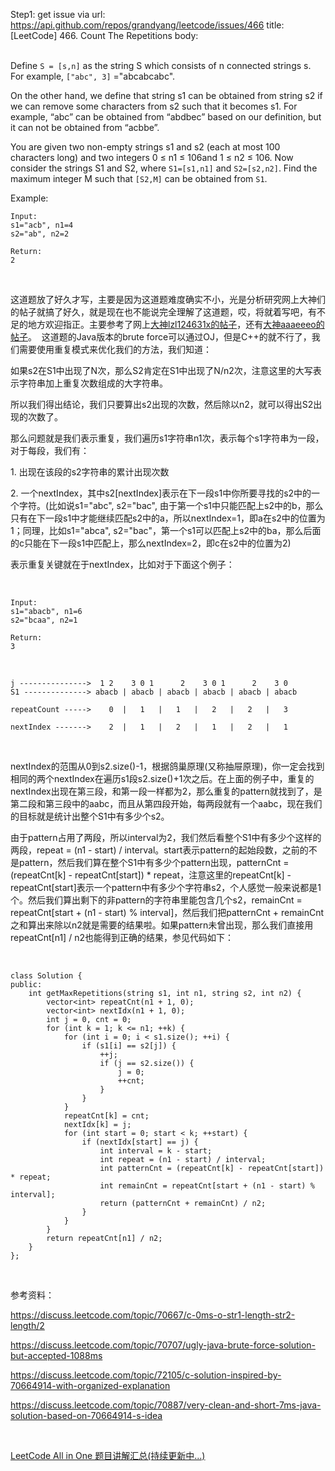 Step1: get issue via url: https://api.github.com/repos/grandyang/leetcode/issues/466 
 title:[LeetCode] 466. Count The Repetitions 
 body:  
  

Define `S = [s,n]` as the string S which consists of n connected strings s. For example, `["abc", 3]` ="abcabcabc".

On the other hand, we define that string s1 can be obtained from string s2 if we can remove some characters from s2 such that it becomes s1. For example, “abc” can be obtained from “abdbec” based on our definition, but it can not be obtained from “acbbe”.

You are given two non-empty strings s1 and s2 (each at most 100 characters long) and two integers 0 ≤ n1 ≤ 106and 1 ≤ n2 ≤ 106. Now consider the strings S1 and S2, where `S1=[s1,n1]` and `S2=[s2,n2]`. Find the maximum integer M such that `[S2,M]` can be obtained from `S1`.

Example:
    
    
    Input:
    s1="acb", n1=4
    s2="ab", n2=2
    
    Return:
    2

 

这道题放了好久才写，主要是因为这道题难度确实不小，光是分析研究网上大神们的帖子就搞了好久，就是现在也不能说完全理解了这道题，哎，将就着写吧，有不足的地方欢迎指正。主要参考了网上[大神lzl124631x的帖子](https://discuss.leetcode.com/topic/72105/c-solution-inspired-by-70664914-with-organized-explanation)，还有[大神aaaeeeo的帖子](https://discuss.leetcode.com/topic/70887/very-clean-and-short-7ms-java-solution-based-on-70664914-s-idea)。  这道题的Java版本的brute force可以通过OJ，但是C++的就不行了，我们需要使用重复模式来优化我们的方法，我们知道：

如果s2在S1中出现了N次，那么S2肯定在S1中出现了N/n2次，注意这里的大写表示字符串加上重复次数组成的大字符串。

所以我们得出结论，我们只要算出s2出现的次数，然后除以n2，就可以得出S2出现的次数了。

那么问题就是我们表示重复，我们遍历s1字符串n1次，表示每个s1字符串为一段，对于每段，我们有：

1\. 出现在该段的s2字符串的累计出现次数

2\. 一个nextIndex，其中s2[nextIndex]表示在下一段s1中你所要寻找的s2中的一个字符。(比如说s1="abc", s2="bac", 由于第一个s1中只能匹配上s2中的b，那么只有在下一段s1中才能继续匹配s2中的a，所以nextIndex=1，即a在s2中的位置为1；同理，比如s1="abca", s2="bac"，第一个s1可以匹配上s2中的ba，那么后面的c只能在下一段s1中匹配上，那么nextIndex=2，即c在s2中的位置为2)

表示重复关键就在于nextIndex，比如对于下面这个例子：

 
    
    
    Input:
    s1="abacb", n1=6
    s2="bcaa", n2=1
    
    Return:
    3

 
    
    
    j --------------->  1 2    3 0 1      2    3 0 1      2    3 0   
    S1 --------------> abacb | abacb | abacb | abacb | abacb | abacb 
    
    repeatCount ----->    0  |   1   |   1   |   2   |   2   |   3
    
    nextIndex ------->    2  |   1   |   2   |   1   |   2   |   1

 

nextIndex的范围从0到s2.size()-1，根据鸽巢原理(又称抽屉原理)，你一定会找到相同的两个nextIndex在遍历s1段s2.size()+1次之后。在上面的例子中，重复的nextIndex出现在第三段，和第一段一样都为2，那么重复的pattern就找到了，是第二段和第三段中的aabc，而且从第四段开始，每两段就有一个aabc，现在我们的目标就是统计出整个S1中有多少个s2。

由于pattern占用了两段，所以interval为2，我们然后看整个S1中有多少个这样的两段，repeat = (n1 - start) / interval。start表示pattern的起始段数，之前的不是pattern，然后我们算在整个S1中有多少个pattern出现，patternCnt = (repeatCnt[k] - repeatCnt[start]) * repeat，注意这里的repeatCnt[k] - repeatCnt[start]表示一个pattern中有多少个字符串s2，个人感觉一般来说都是1个。然后我们算出剩下的非pattern的字符串里能包含几个s2，remainCnt = repeatCnt[start + (n1 - start) % interval]，然后我们把patternCnt + remainCnt之和算出来除以n2就是需要的结果啦。如果pattern未曾出现，那么我们直接用repeatCnt[n1] / n2也能得到正确的结果，参见代码如下：

 
    
    
    class Solution {
    public:
        int getMaxRepetitions(string s1, int n1, string s2, int n2) {
            vector<int> repeatCnt(n1 + 1, 0);
            vector<int> nextIdx(n1 + 1, 0);
            int j = 0, cnt = 0;
            for (int k = 1; k <= n1; ++k) {
                for (int i = 0; i < s1.size(); ++i) {
                    if (s1[i] == s2[j]) {
                        ++j;
                        if (j == s2.size()) {  
                            j = 0;
                            ++cnt;
                        }
                    }
                }
                repeatCnt[k] = cnt;
                nextIdx[k] = j;
                for (int start = 0; start < k; ++start) {
                    if (nextIdx[start] == j) {
                        int interval = k - start;
                        int repeat = (n1 - start) / interval;
                        int patternCnt = (repeatCnt[k] - repeatCnt[start]) * repeat;
                        int remainCnt = repeatCnt[start + (n1 - start) % interval];
                        return (patternCnt + remainCnt) / n2;
                    }
                }
            }
            return repeatCnt[n1] / n2;
        }
    };

 

参考资料：

<https://discuss.leetcode.com/topic/70667/c-0ms-o-str1-length-str2-length/2>

<https://discuss.leetcode.com/topic/70707/ugly-java-brute-force-solution-but-accepted-1088ms>

<https://discuss.leetcode.com/topic/72105/c-solution-inspired-by-70664914-with-organized-explanation>

<https://discuss.leetcode.com/topic/70887/very-clean-and-short-7ms-java-solution-based-on-70664914-s-idea>

 

[LeetCode All in One 题目讲解汇总(持续更新中...)](http://www.cnblogs.com/grandyang/p/4606334.html)
